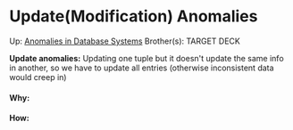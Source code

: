 # Update(Modification) Anomalies

Up: [Anomalies in Database Systems](anomalies_in_database_systems)
Brother(s):
TARGET DECK

**Update anomalies:** Updating one tuple but it doesn't update the same info in another, so we have to update all entries (otherwise inconsistent data would creep in)





































#### Why:
#### How:









